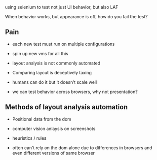 using selenium to test not just UI behavior, but also LAF

When behavior works, but appearance is off, how do you fail the test?

## Pain
  - each new test must run on multiple configurations
  - spin up new vms for all this
  - layout analysis is not commonly automated

- Comparing layout is deceptively taxing
- humans can do it but it doesn't scale well
- we can test behavior across browsers, why not presentation?

## Methods of layout analysis automation

 - Positional data from the dom
 - computer vision anlaysis on screenshots
 - heuristics / rules

 - often can't rely on the dom alone due to differences in browsers and even different versions of same browser